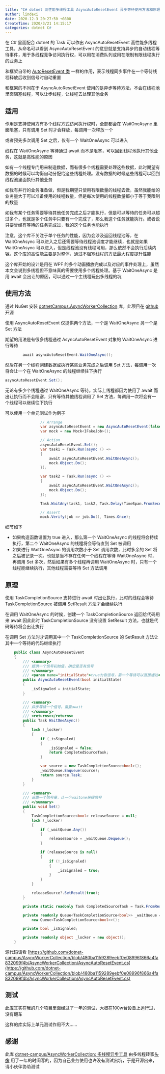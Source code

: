 ```yaml
---
title: "C# dotnet 高性能多线程工具 AsyncAutoResetEvent 异步等待使用方法和原理"
author: lindexi
date: 2020-12-3 20:27:50 +0800
CreateTime: 2020/3/21 14:15:17
categories: dotnet C#
---
```


在 C# 里面配合 dotnet 的 Task 可以作出 AsyncAutoResetEvent 高性能多线程工具，从命名可以看到 AsyncAutoResetEvent 的意思就是支持异步的自动线程等待事件，用于多线程竞争访问执行权，可以用在消费队列或用在限制有限线程执行的业务上

<!--more-->


<!-- CreateTime:2020/3/21 14:15:17 -->



和框架自带的 [AutoResetEvent 类](https://docs.microsoft.com/zh-cn/dotnet/api/system.threading.autoresetevent?view=netframework-4.8 ) 一样的作用，表示线程同步事件在一个等待线程释放后收到信号时自动重置

和框架的不同在于 AsyncAutoResetEvent 使用的是异步等待方法，不会在线程池里面阻塞线程，可以让步线程，让线程去处理其他业务

## 适用

作用是支持使用方有多个线程方式访问执行权时，全部都会在 WaitOneAsync 里面阻塞，只有调用 Set 时才会释放，每调用一次释放一个

或者预先多次调用 Set 之后，仅有一个 WaitOneAsync 可以进入

线程在 WaitOneAsync 等待通过 await 而不是阻塞，可以回到线程池执行其他业务，这就是高性能的原因

如有一个线程专门用来制造数据，而有很多个线程需要处理这些数据，此时期望有数据的时候可以均衡自动分配给这些线程处理。没有数据的时候这些线程可以回到线程池里面执行其他业务

如我有并行的业务准备做，但是我期望只使用有限数量的线程去做，虽然我能给的业务量大于可以准备使用的线程数量，但是每次使用的线程数量都小于等于我限制的数量

如我有某个任务需要等待其他任务完成之后才能执行，但是可以等待的任务可以超过多个，也就是多个任务中只要有一个完成了，那么我这个任务就能执行。或者说只要曾经有等待的任务完成过，我的这个任务也能执行

注意，这个库不关注于单个任务的性能，因为会涉及返回线程池等，在 WaitOneAsync 可以进入之后还需要等待线程池调度才能继续，也就是如果 WaitOneAsync 可以进入，但是线程池没有线程可用，那么依然不会执行后续内容。这个库的高性能主要是对整体，通过不阻塞线程的方法最大程度提升性能

这个库开始的设计是用在 WPF 的多个动画播放完成以及对应的事件处理上，虽然本文会说到多线程但不意味真的需要使用多个线程处理。基于 WaitOneAsync 是用 await 会出让的原因，可以通过一个主线程玩出多线程的坑

## 使用方法

通过 NuGet 安装 [dotnetCampus.AsyncWorkerCollection](https://www.nuget.org/packages/dotnetCampus.AsyncWorkerCollection) 库，此项目在 [github](https://github.com/dotnet-campus/AsyncWorkerCollection) 开源

使用 AsyncAutoResetEvent 仅提供两个方法，一个是 WaitOneAsync 另一个是 Set 方法

期望的用法是有很多线程通过 AsyncAutoResetEvent 对象的 WaitOneAsync 进行等待

```csharp
        await asyncAutoResetEvent.WaitOneAsync();
```

然后在另一个线程创建数据或执行某些业务完成之后调用 Set 方法，每调用一次将会让一个在 WaitOneAsync 的线程继续往下执行

```csharp
asyncAutoResetEvent.Set();
```

无论有多少个线程通过 WaitOneAsync 等待，实际上线程都因为使用了 await 而出让执行而不会阻塞，只有等待其他线程调用了 Set 方法，每调用一次将会有一个线程可以继续往下执行

可以使用一个单元测试作为例子

```csharp
                // Arrange
                var asyncAutoResetEvent = new AsyncAutoResetEvent(false);
                var mock = new Mock<IFakeJob>();

                // Action
                asyncAutoResetEvent.Set();
                var task1 = Task.Run(async () =>
                {
                    await asyncAutoResetEvent.WaitOneAsync();
                    mock.Object.Do();
                });

                var task2 = Task.Run(async () =>
                {
                    await asyncAutoResetEvent.WaitOneAsync();
                    mock.Object.Do();
                });

                Task.WaitAny(task1, task2, Task.Delay(TimeSpan.FromSeconds(1)));

                // Assert
                mock.Verify(job => job.Do(), Times.Once);
```

细节如下

- 如果构造函数设置为 true 进入，那么第一个 WaitOneAsync 的线程将会持续执行，第二个 WaitOneAsync 的线程将会等待直到 Set 被调用
- 如果进行 WaitOneAsync 的调用次数小于 Set 调用次数，此时多余的 Set 将之后被记录一次。也就是当不存在任何一个线程在等待 WaitOneAsync 时，再调用 Set 多次，然后如果有多个线程再调用 WaitOneAsync 时，只有一个线程能继续执行，其他线程需要等待 Set 方法调用


## 原理

使用 TaskCompletionSource 支持进行 await 时出让执行，此时的线程会等待 TaskCompletionSource 被调用 SetResult 方法才会继续执行

在调用 WaitOneAsync 的时候，创建一个 TaskCompletionSource 返回给代码用来 await 因此此时 TaskCompletionSource 没有设置 SetResult 方法，也就是代码等待将会出让执行

在调用 Set 方法时才调用其中一个 TaskCompletionSource 的 SetResult 方法让其中一个等待的代码继续执行


```csharp
    public class AsyncAutoResetEvent
    {
        /// <summary>
        /// 提供一个信号初始值，确定是否有信号
        /// </summary>
        /// <param name="initialState">true为有信号，第一个等待可以直接通过</param>
        public AsyncAutoResetEvent(bool initialState)
        {
            _isSignaled = initialState;
        }

        /// <summary>
        /// 异步等待一个信号，需要await
        /// </summary>
        /// <returns></returns>
        public Task WaitOneAsync()
        {
            lock (_locker)
            {
                if (_isSignaled)
                {
                    _isSignaled = false;
                    return CompletedSourceTask;
                }

                var source = new TaskCompletionSource<bool>();
                _waitQueue.Enqueue(source);
                return source.Task;
            }
        }

        /// <summary>
        /// 设置一个信号量，让一个waitone获得信号
        /// </summary>
        public void Set()
        {
            TaskCompletionSource<bool> releaseSource = null;
            lock (_locker)
            {
                if (_waitQueue.Any())
                {
                    releaseSource = _waitQueue.Dequeue();
                }

                if (releaseSource is null)
                {
                    if (!_isSignaled)
                    {
                        _isSignaled = true;
                    }
                }
            }

            releaseSource?.SetResult(true);
        }

        private static readonly Task CompletedSourceTask = Task.FromResult(true);

        private readonly Queue<TaskCompletionSource<bool>> _waitQueue =
            new Queue<TaskCompletionSource<bool>>();

        private bool _isSignaled;

        private readonly object _locker = new object();
    }
```

源代码请看 [https://github.com/dotnet-campus/AsyncWorkerCollection/blob/480ba1159289eebf0e08996f866a4fa832099f4b/AsyncWorkerCollection/AsyncAutoResetEvent.cs](https://github.com/dotnet-campus/AsyncWorkerCollection/blob/480ba1159289eebf0e08996f866a4fa832099f4b/AsyncWorkerCollection/AsyncAutoResetEvent.cs)

## 测试

此库其实在我的几个项目里面经过了一年的测试，大概在100w台设备上运行过，没有翻车

这样的库实际上单元测试作用不大……

## 感谢

此库 [dotnet-campus/AsyncWorkerCollection: 多线程异步工具](https://github.com/dotnet-campus/AsyncWorkerCollection ) 由多线程砖家[头像](https://xinyuehtx.github.io/ ) 用了一年的时间写的，因为自己业务使用也许没有测试出坑，于是开源出来，请小伙伴协助测试

